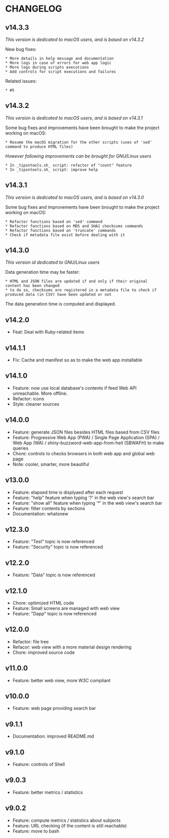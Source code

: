 # CHANGELOG

## v14.3.3

_This version is dedicated to macOS users, and is based on v14.3.2_

New bug fixes:

	* More details in help message and documentation
	* More logs in case of errors for web app logic
	* More logs during scripts executions
	* Add controls for script executions and failures

Related issues:

	* #5

## v14.3.2

_This version is dedicated to macOS users, and is based on v14.3.1_

Some bug fixes and improvements have been brought to make the project working on macOS:

	* Resume the macOS migration for the other scripts (uses of 'sed' command to produce HTML files)

_However following improvements can be brought for GNU/Linux users_ 

	* In _tipsntools.sh_ script: refactor of "count" feature
	* In _tipsntools.sh_ script: improve help

## v14.3.1

_This version is dedicated to macOS users, and is based on v14.3.0_

Some bug fixes and improvements have been brought to make the project working on macOS:

	* Refactor functions based on 'sed' command
	* Refactor functions based on MD5 and SHA1 checksums commands
	* Refactor functions based on 'truncate' commands
	* Check if metadata file exist before dealing with it

## v14.3.0

_This version id dedicated to GNU/Linux users_

Data generation time may be faster:

	* HTML and JSON files are updated if and only if their original content has been changed
	* to do so, checksums are registered in a metadata file to check if produced data (in CSV) have been updated or not

The data generation time is computed and displayed.

## v14.2.0
  - Feat: Deal with Ruby-related items

## v14.1.1
  - Fix: Cache and manifest so as to make the web app installable

## v14.1.0
  - Feature: now use local database's contents if feed Web API unreachable. More offline.
  - Refactor: icons
  - Style: cleaner sources

## v14.0.0
  - Feature: generate JSON files besides HTML files based from CSV files
  - Feature: Progressive Web App (PWA) / Single Page Application (SPA) / Web App (WA) / shiny-buzzword-web-app-from-hell (SBWAFH) to make queries
  - Chore: controls to checks browsers in both web app and global web page
  - Note: cooler, smarter, more beautiful

## v13.0.0
  - Feature: elapsed time is displyaed after each request
  - Feature: "help" feature when typing '?' in the web view's search bar
  - Feature: "show all" feature when typing '\*' in the web view's search bar
  - Feature: filter contents by sections
  - Documentation: whatsnew

## v12.3.0
  - Feature: "Test" topic is now referenced  
  - Feature: "Security" topic is now referenced

## v12.2.0
  - Feature: "Data" topic is now referenced

## v12.1.0
  - Chore: optimized HTML code
  - Feature: Small screens are managed with web view
  - Feature: "Dapp" topic is now referenced

## v12.0.0  
  - Refactor: file tree
  - Refacor: web view with a more material design rendering
  - Chore: improved source code

## v11.0.0  
  - Feature: better web view, more W3C compliant

## v10.0.0  
  - Feature: web page providing search bar

## v9.1.1  
  - Documentation: improved README.md

## v9.1.0  
  - Feature: controls of Shell  

## v9.0.3  
  - Feature: better metrics / statistics

## v9.0.2  
 - Feature: compute metrics / statistics about subjects
 - Feature: URL checking (if the content is still reachable)
 - Feature: move to bash
